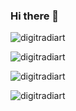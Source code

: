 ### Hi there 👋
<p align="left"> <img src="https://komarev.com/ghpvc/?username=digitradiart&color=blueviolet&style=flat-square&label=Visitor+counter" alt="digitradiart" /> </p>
<p align="left"> <img src="https://github-readme-stats.vercel.app/api?username=digitradiart&show_icons=true&hide_border=true&theme=nightowl" alt="digitradiart"/> </p>
<p align="left"><img src="https://github-readme-stats.vercel.app/api/top-langs/?username=digitradiart&layout=compact&theme=nightowl" alt="digitradiart"/> </p>
<p align="left"><img src="https://gitwar.herokuapp.com/badge?username=digitradiart&label=Gitwar%20Profile%20Score&style=for-the-badge&color=blue)](https://gitwar.herokuapp.com/" alt="digitradiart"/> </p>
